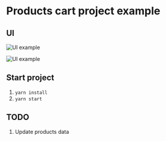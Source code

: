 # Products cart project example

## UI

![UI example](https://imgur.com/CiraJNC.png)

![UI example](https://imgur.com/cKfg7fD.png)

## Start project

1. `yarn install`
2. `yarn start`

## TODO

1. Update products data
